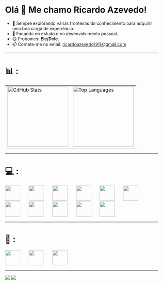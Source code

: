 # Olá 👋 Me chamo Ricardo Azevedo!

- 🔭 Sempre explorando várias fronteiras do conhecimento para adquirir uma boa carga de experiência.
- 🌱 Focando no estudo e no desenvolvimento pessoal.
- 😄 Pronomes: **Ele/Dele**.
- 📫 Contate-me no email: [ricardoazevedo1911@gmail.com](mailto:ricardoazevedo1911@gmail.com)

---

# 📊 :
<table>
  <tr>
    <td>
      <img src="https://github-readme-stats.vercel.app/api?username=ricardoo-azevedo&show_icons=true&theme=dark" alt="GitHub Stats" height="200px"/>
    </td>
    <td>
      <img src="https://github-readme-stats.vercel.app/api/top-langs/?username=ricardoo-azevedo&layout=compact&theme=dark" alt="Top Languages" height="200px"/>
    </td>
  </tr>
</table>

---

# 💻 :
<div align="left">
  <img src="https://cdn.jsdelivr.net/gh/devicons/devicon/icons/spring/spring-original.svg" height="50" />
  <img width="20" />
  <img src="https://cdn.jsdelivr.net/gh/devicons/devicon/icons/java/java-original.svg" height="50"  />
  <img width="20" />
  <img src="https://cdn.jsdelivr.net/gh/devicons/devicon/icons/postgresql/postgresql-original.svg" height="50" />
  <img width="20" />
  <img src="https://cdn.jsdelivr.net/gh/devicons/devicon@latest/icons/mariadb/mariadb-original.svg" height="50"/>
  <img width="20" />  
  <img src="https://cdn.jsdelivr.net/gh/devicons/devicon/icons/mysql/mysql-original.svg" height="50" />
  <img width="20" />   
  <img src="https://cdn.jsdelivr.net/gh/devicons/devicon@latest/icons/vscode/vscode-original.svg" height="50"/>
  <img width="20" />        
  <img src="https://cdn.jsdelivr.net/gh/devicons/devicon@latest/icons/postman/postman-original.svg" height="50"/>
  <img width="20" /> 
  <img src="https://cdn.jsdelivr.net/gh/devicons/devicon@latest/icons/git/git-original.svg" height="50"/>
  <img width="20" />   
  <img src="https://cdn.jsdelivr.net/gh/devicons/devicon@latest/icons/tomcat/tomcat-original.svg" height="50"/>
  <img width="20" />
  <img src="https://cdn.jsdelivr.net/gh/devicons/devicon@latest/icons/trello/trello-original.svg"height="50" />
  <img width="20" /> 
  <img src="https://cdn.jsdelivr.net/gh/devicons/devicon@latest/icons/linux/linux-original.svg" height=50"/>
</div>

---


# 📝 :
<div align="left">
<img src="https://cdn.jsdelivr.net/gh/devicons/devicon@latest/icons/vim/vim-original.svg" height="50"/>
<img width="20" />
<img src="https://cdn.jsdelivr.net/gh/devicons/devicon@latest/icons/neovim/neovim-original.svg" height="50"/>
<img width="20" />
<img src="https://cdn.jsdelivr.net/gh/devicons/devicon@latest/icons/rust/rust-original.svg" height="50"/>
</div>

---

<div>
  <a href="https://www.instagram.com/ricaardo_azeveedo/" target="_blank">
    <a href="https://linkedin.com/in/ricardo-azevedo-362313350" target="_blank"><img src="https://img.shields.io/badge/-LinkedIn-%230077B5?style=for-the-badge&logo=linkedin&logoColor=white" target="_blank"></a>
    <img src="https://img.shields.io/badge/-Instagram-%23E4405F?style=for-the-badge&logo=instagram&logoColor=white" target="_blank"> </a>    
</div>

